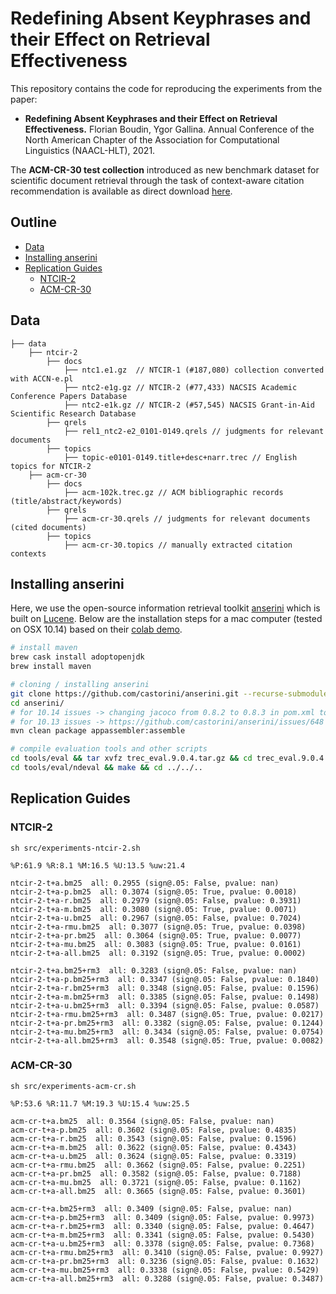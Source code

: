 # Redefining Absent Keyphrases and their Effect on Retrieval Effectiveness

This repository contains the code for reproducing the experiments from the paper:

 - **Redefining Absent Keyphrases and their Effect on Retrieval Effectiveness.**
   Florian Boudin, Ygor Gallina.
   Annual Conference of the North American Chapter of the Association for Computational Linguistics (NAACL-HLT), 2021.

The **ACM-CR-30 test collection** introduced as new benchmark dataset for scientific document retrieval through the task of 
context-aware citation recommendation is available as direct download [here](data/acm-cr/acm-cr.v1.tar.gz).

## Outline

* [Data](#data)
* [Installing anserini](#installing-anserini)
* [Replication Guides](#replication-guides)
  * [NTCIR-2](#ntcir-2)
  * [ACM-CR-30](#acm-cr-30)

## Data

```
├── data
    ├── ntcir-2
        ├── docs
            ├── ntc1.e1.gz  // NTCIR-1 (#187,080) collection converted with ACCN-e.pl 
            ├── ntc2-e1g.gz // NTCIR-2 (#77,433) NACSIS Academic Conference Papers Database
            ├── ntc2-e1k.gz // NTCIR-2 (#57,545) NACSIS Grant-in-Aid Scientific Research Database
        ├── qrels
            ├── rel1_ntc2-e2_0101-0149.qrels // judgments for relevant documents 
        ├── topics
            ├── topic-e0101-0149.title+desc+narr.trec // English topics for NTCIR-2
    ├── acm-cr-30
        ├── docs
            ├── acm-102k.trec.gz // ACM bibliographic records (title/abstract/keywords) 
        ├── qrels
            ├── acm-cr-30.qrels // judgments for relevant documents (cited documents)
        ├── topics
            ├── acm-cr-30.topics // manually extracted citation contexts
```

## Installing anserini

Here, we use the open-source information retrieval toolkit 
[anserini](http://anserini.io/) which is built on 
[Lucene](https://lucene.apache.org/).
Below are the installation steps for a mac computer (tested on OSX 10.14) based
on their [colab demo](https://colab.research.google.com/drive/1s44ylhEkXDzqNgkJSyXDYetGIxO9TWZn).

```bash
# install maven
brew cask install adoptopenjdk
brew install maven

# cloning / installing anserini
git clone https://github.com/castorini/anserini.git --recurse-submodules
cd anserini/
# for 10.14 issues -> changing jacoco from 0.8.2 to 0.8.3 in pom.xml to build correctly
# for 10.13 issues -> https://github.com/castorini/anserini/issues/648
mvn clean package appassembler:assemble

# compile evaluation tools and other scripts
cd tools/eval && tar xvfz trec_eval.9.0.4.tar.gz && cd trec_eval.9.0.4 && make && cd ../../..
cd tools/eval/ndeval && make && cd ../../..
```

## Replication Guides

### NTCIR-2

```
sh src/experiments-ntcir-2.sh

%P:61.9 %R:8.1 %M:16.5 %U:13.5 %uw:21.4

ntcir-2-t+a.bm25  all: 0.2955 (sign@.05: False, pvalue: nan)
ntcir-2-t+a-p.bm25  all: 0.3074 (sign@.05: True, pvalue: 0.0018)
ntcir-2-t+a-r.bm25  all: 0.2979 (sign@.05: False, pvalue: 0.3931)
ntcir-2-t+a-m.bm25  all: 0.3080 (sign@.05: True, pvalue: 0.0071)
ntcir-2-t+a-u.bm25  all: 0.2967 (sign@.05: False, pvalue: 0.7024)
ntcir-2-t+a-rmu.bm25  all: 0.3077 (sign@.05: True, pvalue: 0.0398)
ntcir-2-t+a-pr.bm25  all: 0.3064 (sign@.05: True, pvalue: 0.0077)
ntcir-2-t+a-mu.bm25  all: 0.3083 (sign@.05: True, pvalue: 0.0161)
ntcir-2-t+a-all.bm25  all: 0.3192 (sign@.05: True, pvalue: 0.0002)

ntcir-2-t+a.bm25+rm3  all: 0.3283 (sign@.05: False, pvalue: nan)
ntcir-2-t+a-p.bm25+rm3  all: 0.3347 (sign@.05: False, pvalue: 0.1840)
ntcir-2-t+a-r.bm25+rm3  all: 0.3348 (sign@.05: False, pvalue: 0.1596)
ntcir-2-t+a-m.bm25+rm3  all: 0.3385 (sign@.05: False, pvalue: 0.1498)
ntcir-2-t+a-u.bm25+rm3  all: 0.3394 (sign@.05: False, pvalue: 0.0587)
ntcir-2-t+a-rmu.bm25+rm3  all: 0.3487 (sign@.05: True, pvalue: 0.0217)
ntcir-2-t+a-pr.bm25+rm3  all: 0.3382 (sign@.05: False, pvalue: 0.1244)
ntcir-2-t+a-mu.bm25+rm3  all: 0.3434 (sign@.05: False, pvalue: 0.0754)
ntcir-2-t+a-all.bm25+rm3  all: 0.3548 (sign@.05: True, pvalue: 0.0082)
```

### ACM-CR-30

```
sh src/experiments-acm-cr.sh

%P:53.6 %R:11.7 %M:19.3 %U:15.4 %uw:25.5

acm-cr-t+a.bm25  all: 0.3564 (sign@.05: False, pvalue: nan)
acm-cr-t+a-p.bm25  all: 0.3602 (sign@.05: False, pvalue: 0.4835)
acm-cr-t+a-r.bm25  all: 0.3543 (sign@.05: False, pvalue: 0.1596)
acm-cr-t+a-m.bm25  all: 0.3622 (sign@.05: False, pvalue: 0.4343)
acm-cr-t+a-u.bm25  all: 0.3624 (sign@.05: False, pvalue: 0.3319)
acm-cr-t+a-rmu.bm25  all: 0.3662 (sign@.05: False, pvalue: 0.2251)
acm-cr-t+a-pr.bm25  all: 0.3582 (sign@.05: False, pvalue: 0.7188)
acm-cr-t+a-mu.bm25  all: 0.3721 (sign@.05: False, pvalue: 0.1162)
acm-cr-t+a-all.bm25  all: 0.3665 (sign@.05: False, pvalue: 0.3601)

acm-cr-t+a.bm25+rm3  all: 0.3409 (sign@.05: False, pvalue: nan)
acm-cr-t+a-p.bm25+rm3  all: 0.3409 (sign@.05: False, pvalue: 0.9973)
acm-cr-t+a-r.bm25+rm3  all: 0.3340 (sign@.05: False, pvalue: 0.4647)
acm-cr-t+a-m.bm25+rm3  all: 0.3341 (sign@.05: False, pvalue: 0.5430)
acm-cr-t+a-u.bm25+rm3  all: 0.3378 (sign@.05: False, pvalue: 0.7368)
acm-cr-t+a-rmu.bm25+rm3  all: 0.3410 (sign@.05: False, pvalue: 0.9927)
acm-cr-t+a-pr.bm25+rm3  all: 0.3236 (sign@.05: False, pvalue: 0.1632)
acm-cr-t+a-mu.bm25+rm3  all: 0.3338 (sign@.05: False, pvalue: 0.5429)
acm-cr-t+a-all.bm25+rm3  all: 0.3288 (sign@.05: False, pvalue: 0.3487)

```

